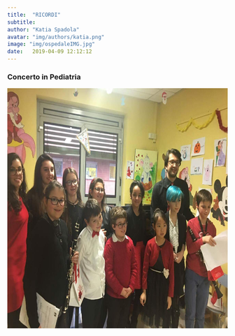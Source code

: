 ```yaml
---
title:  "RICORDI"
subtitle:
author: "Katia Spadola"
avatar: "img/authors/katia.png"
image: "img/ospedaleIMG.jpg"
date:   2019-04-09 12:12:12
---
```

### Concerto in Pediatria
<!--![ospedale](img/ospedaleIMG.jpg =20x100)-->
<img src="/img/ospedaleIMG.jpg" height="550" width="700">
